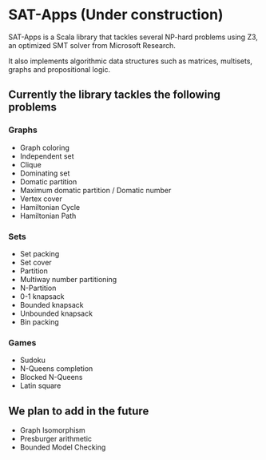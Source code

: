 # SAT-Apps (Under construction)
SAT-Apps is a Scala library that tackles several NP-hard problems using Z3, an optimized SMT solver from Microsoft Research.

It also implements algorithmic data structures such as matrices, multisets, graphs and propositional logic.
## Currently the library tackles the following problems

### Graphs

- Graph coloring
- Independent set
- Clique
- Dominating set
- Domatic partition
- Maximum domatic partition / Domatic number
- Vertex cover
- Hamiltonian Cycle
- Hamiltonian Path

### Sets

- Set packing
- Set cover
- Partition
- Multiway number partitioning
- N-Partition
- 0-1 knapsack
- Bounded knapsack
- Unbounded knapsack
- Bin packing
### Games

- Sudoku
- N-Queens completion
- Blocked N-Queens
- Latin square


## We plan to add in the future
- Graph Isomorphism
- Presburger arithmetic
- Bounded Model Checking
